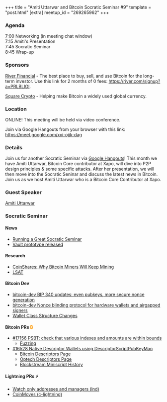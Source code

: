 +++
title = "Amiti Uttarwar and Bitcoin Socratic Seminar #9"
template = "post.html"
[extra]
meetup_id = "269265962"
+++

### Agenda

7:00 Networking (in meeting chat window)  
7:15 Amiti's Presentation  
7:45 Socratic Seminar  
8:45 Wrap-up  

### Sponsors

[River Financial](https://river.com/) - The best place to buy, sell, and use Bitcoin for the long-term investor. Use this link for 2 months of 0 fees: <https://river.com/signup?a=PRLBLIOI>.

[Square Crypto](https://twitter.com/sqcrypto) - Helping make Bitcoin a widely used global currency.

 ### Location

ONLINE! This meeting will be held via video conference. 

Join via Google Hangouts from your browser with this link: <https://meet.google.com/xxi-ojjk-dag>

### Details

Join us for another Socratic Seminar via [Google Hangouts](https://meet.google.com/xxi-ojjk-dag)! This month we have 
Amiti Uttarwar, Bitcoin Core contributor at Xapo, will dive into P2P design principles & some specific attacks. After 
her presentation, we will then move into the Socratic Seninar and discuss the latest news in Bitcoin.
Join us as we host Amiti Uttarwar who is a Bitcoin Core Contributor at Xapo.

### Guest Speaker

[Amiti Uttarwar](https://twitter.com/amizi)

### Socratic Seminar

#### News

   - [Running a Great Socratic Seminar](https://bitdevs.org/running-a-great-socratic-seminar/)
   - [Vault prototype released](https://www.coindesk.com/bitcoin-vaults-developer-bryan-bishop-releases-prototype-for-secure-on-chain-storage)

#### Research

   - [CoinShares: Why Bitcoin Miners Will Keep Mining](https://coinsharesgroup.com/insights/why-bitcoin-miners-will-keep-mining)
   - [LSAT](https://lightning.engineering/posts/2020-03-30-lsat/)
   
#### Bitcoin Dev

   - [bitcoin-dev BIP 340 updates: even pubkeys, more secure nonce generation](https://lists.linuxfoundation.org/pipermail/bitcoin-dev/2020-February/017639.html)
   - [bitcoin-dev Nonce blinding protocol for hardware wallets and airgapped signers](https://lists.linuxfoundation.org/pipermail/bitcoin-dev/2020-February/017655.html)
   - [Wallet Class Structure Changes](https://github.com/bitcoin-core/bitcoin-devwiki/wiki/Wallet-Class-Structure-Changes)

#### Bitcoin PRs <font color="#FF9900">₿</font>

   - [#17156 PSBT: check that various indexes and amounts are within bounds](https://github.com/bitcoin/bitcoin/pull/17156)
      - [Fuzzing](https://github.com/bitcoin/bitcoin/blob/master/doc/fuzzing.md)
   - [#16528 Native Descriptor Wallets using DescriptorScriptPubKeyMan](https://github.com/bitcoin/bitcoin/pull/16528)
      - [Bitcoin Descriptors Page](https://github.com/bitcoin/bitcoin/blob/master/doc/descriptors.md)
      - [Optech Descriptors Page](https://bitcoinops.org/en/topics/output-script-descriptors/)
      - [Blockstream Miniscript History](https://medium.com/blockstream/miniscript-bitcoin-scripting-3aeff3853620)

#### Lightning PRs ⚡ 

   - [Watch only addresses and managers (lnd)](https://github.com/btcsuite/btcwallet/pull/667)
   - [CoinMoves (c-lightning)](https://github.com/ElementsProject/lightning/pull/3614)